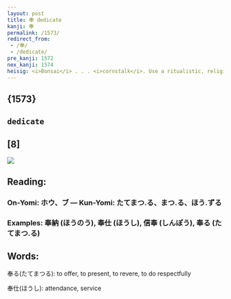 ```yaml
---
layout: post
title: 奉 dedicate
kanji: 奉
permalink: /1573/
redirect_from:
 - /奉/
 - /dedicate/
pre_kanji: 1572
nex_kanji: 1574
heisig: <i>Bonsai</i> . . . <i>cornstalk</i>. Use a ritualistic, religious meaning.
---
```


## {1573}

## `dedicate`

## [8]

<div class="stroke"><img src="E5A589.png" /></div>

## Reading:

### On-Yomi: ホウ、ブ &mdash; Kun-Yomi: たてまつ.る、まつ.る、ほう.ずる

### Examples: 奉納 (ほうのう), 奉仕 (ほうし), 信奉 (しんぽう), 奉る (たてまつ.る)

## Words:

奉る(たてまつる): to offer, to present, to revere, to do respectfully

奉仕(ほうし): attendance, service
